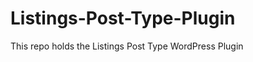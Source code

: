 Listings-Post-Type-Plugin
=========================

This repo holds the Listings Post Type WordPress Plugin
